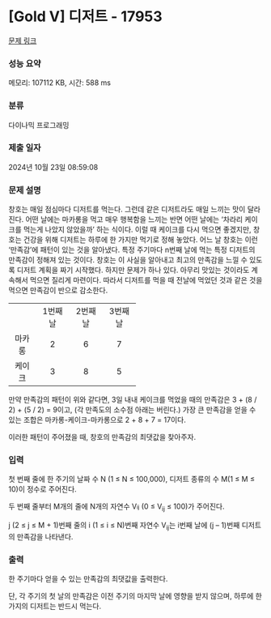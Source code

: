 # [Gold V] 디저트 - 17953 

[문제 링크](https://www.acmicpc.net/problem/17953) 

### 성능 요약

메모리: 107112 KB, 시간: 588 ms

### 분류

다이나믹 프로그래밍

### 제출 일자

2024년 10월 23일 08:59:08

### 문제 설명

<p>창호는 매일 점심마다 디저트를 먹는다. 그런데 같은 디저트라도 매일 느끼는 맛이 달라진다. 어떤 날에는 마카롱을 먹고 매우 행복함을 느끼는 반면 어떤 날에는 ‘차라리 케이크를 먹는게 나았지 않았을까’ 하는 식이다. 이럴 때 케이크를 다시 먹으면 좋겠지만, 창호는 건강을 위해 디저트는 하루에 한 가지만 먹기로 정해 놓았다. 어느 날 창호는 이런 ‘만족감’에 패턴이 있는 것을 알아냈다. 특정 주기마다 n번째 날에 먹는 특정 디저트의 만족감이 정해져 있는 것이다. 창호는 이 사실을 알아내고 최고의 만족감을 느낄 수 있도록 디저트 계획을 짜기 시작했다. 하지만 문제가 하나 있다. 아무리 맛있는 것이라도 계속해서 먹으면 질리게 마련이다. 따라서 디저트를 먹을 때 전날에 먹었던 것과 같은 것을 먹으면 만족감이 반으로 감소한다.</p>

<table class="table table-bordered" style="width: 50%;">
	<tbody>
		<tr>
			<td style="text-align: center;"> </td>
			<td style="text-align: center;">1번째 날</td>
			<td style="text-align: center;">2번째 날</td>
			<td style="text-align: center;">3번째 날</td>
		</tr>
		<tr>
			<td style="text-align: center;">마카롱</td>
			<td style="text-align: center;">2</td>
			<td style="text-align: center;">6</td>
			<td style="text-align: center;">7</td>
		</tr>
		<tr>
			<td style="text-align: center;">케이크</td>
			<td style="text-align: center;">3</td>
			<td style="text-align: center;">8</td>
			<td style="text-align: center;">5</td>
		</tr>
	</tbody>
</table>

<p>
만약 만족감의 패턴이 위와 같다면, 3일 내내 케이크를 먹었을 때의 만족감은 3 + (8 / 2) + (5 / 2) = 9이고, (각 만족도의 소수점 아래는 버린다.) 가장 큰 만족감을 얻을 수 있는 조합은 마카롱-케이크-마카롱으로 2 + 8 + 7 = 17이다.</p>

<p>이러한 패턴이 주어졌을 때, 창호의 만족감의 최댓값을 찾아주자.</p>

### 입력 

 <p>첫 번째 줄에 한 주기의 날짜 수 N (1 ≤ N ≤ 100,000), 디저트 종류의 수 M(1 ≤ M ≤ 10)이 정수로 주어진다.</p>

<p>두 번째 줄부터 M개의 줄에 N개의 자연수 V<span style="font-size: 10.8333px;">ij</span> (0 ≤ V<sub>ij</sub> ≤ 100)가 주어진다.</p>

<p>j (2 ≤ j ≤ M + 1)번째 줄의 i (1 ≤ i ≤ N)번째 자연수 V<sub>ij</sub>는 i번째 날에 (j – 1)번째 디저트의 만족감을 나타낸다.</p>

### 출력 

 <p>한 주기마다 얻을 수 있는 만족감의 최댓값을 출력한다.</p>

<p>단, 각 주기의 첫 날의 만족감은 이전 주기의 마지막 날에 영향을 받지 않으며, 하루에 한 가지의 디저트는 반드시 먹는다.</p>

